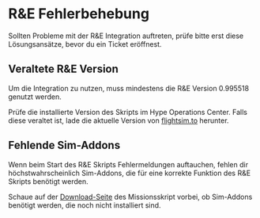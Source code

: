 # R&E Fehlerbehebung

Sollten Probleme mit der R&E Integration auftreten, prüfe bitte erst diese Lösungsansätze, bevor du ein Ticket eröffnest.

## Veraltete R&E Version

Um die Integration zu nutzen, muss mindestens die R&E Version 0.995518 genutzt werden.

Prüfe die installierte Version des Skripts im Hype Operations Center. Falls diese veraltet ist, lade die aktuelle Version von [flightsim.to](https://flightsim.to/file/44159/hpg-airbus-h145-action-pack-hems-random-and-anywhere-mission) herunter.

## Fehlende Sim-Addons

Wenn beim Start des R&E Skripts Fehlermeldungen auftauchen, fehlen dir höchstwahrscheinlich Sim-Addons, die für eine korrekte Funktion des R&E Skripts benötigt werden.

Schaue auf der [Download-Seite](https://flightsim.to/file/44159/hpg-airbus-h145-action-pack-hems-random-and-anywhere-mission) des Missionsskript vorbei, ob Sim-Addons benötigt werden, die noch nicht installiert sind.
